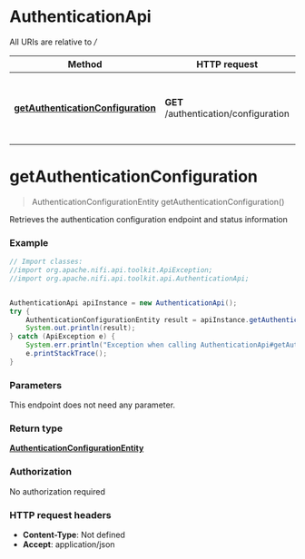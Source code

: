 # AuthenticationApi

All URIs are relative to */*

Method | HTTP request | Description
------------- | ------------- | -------------
[**getAuthenticationConfiguration**](AuthenticationApi.md#getAuthenticationConfiguration) | **GET** /authentication/configuration | Retrieves the authentication configuration endpoint and status information

<a name="getAuthenticationConfiguration"></a>
# **getAuthenticationConfiguration**
> AuthenticationConfigurationEntity getAuthenticationConfiguration()

Retrieves the authentication configuration endpoint and status information

### Example
```java
// Import classes:
//import org.apache.nifi.api.toolkit.ApiException;
//import org.apache.nifi.api.toolkit.api.AuthenticationApi;


AuthenticationApi apiInstance = new AuthenticationApi();
try {
    AuthenticationConfigurationEntity result = apiInstance.getAuthenticationConfiguration();
    System.out.println(result);
} catch (ApiException e) {
    System.err.println("Exception when calling AuthenticationApi#getAuthenticationConfiguration");
    e.printStackTrace();
}
```

### Parameters
This endpoint does not need any parameter.

### Return type

[**AuthenticationConfigurationEntity**](AuthenticationConfigurationEntity.md)

### Authorization

No authorization required

### HTTP request headers

 - **Content-Type**: Not defined
 - **Accept**: application/json

